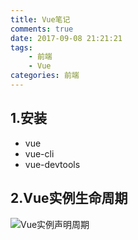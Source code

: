 ```yaml
---
title: Vue笔记
comments: true
date: 2017-09-08 21:21:21
tags: 
    - 前端
    - Vue
categories: 前端
---
```

## 1.安装

- vue
- vue-cli
- vue-devtools

## 2.Vue实例生命周期

![Vue实例声明周期](/images/posts/vue-lifecycle.png)